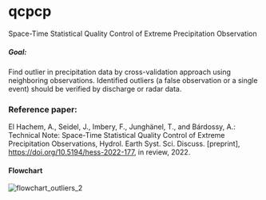 # qcpcp
 Space-Time Statistical Quality Control of Extreme Precipitation Observation
 
 ##### Goal:
 
 Find outlier in precipitation data by cross-validation approach using neighboring observations.
 Identified outliers (a false observation or a single event) should be verified by discharge or radar data.
 
### Reference paper:
El Hachem, A., Seidel, J., Imbery, F., Junghänel, T., and Bárdossy, A.: Technical Note: Space-Time Statistical Quality Control of Extreme Precipitation Observations, Hydrol. Earth Syst. Sci. Discuss. [preprint], https://doi.org/10.5194/hess-2022-177, in review, 2022. 

#### Flowchart
![flowchart_outliers_2](https://user-images.githubusercontent.com/22959071/201058588-cd97bec4-693a-4c45-aefb-1a9ec62322de.png)


